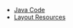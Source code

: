  - [Java Code](./app/src/main/java/com/example/pckosek/soundcallback_02) <br>
 - [Layout Resources](./app/src/main/res/layout)